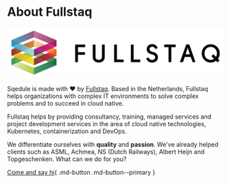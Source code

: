 # About Fullstaq

[![Fullstaq logo](logo-fullstaq.svg)](https://fullstaq.com)

Sqedule is made with :heart: by [Fullstaq](https://fullstaq.com). Based in the Netherlands, Fullstaq helps organizations with complex IT environments to solve complex problems and to succeed in cloud native.

Fullstaq helps by providing consultancy, training, managed services and project development services in the area of cloud native technologies, Kubernetes, containerization and DevOps.

We differentiate ourselves with **quality** and **passion**. We've already helped clients such as ASML, Achmea, NS (Dutch Railways), Albert Heijn and Topgeschenken. What can we do for you?

[Come and say hi](https://fullstaq.com){ .md-button .md-button--primary }
